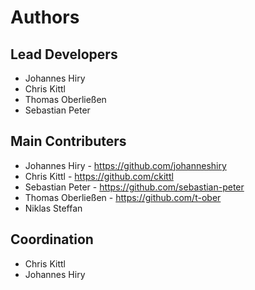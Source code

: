 # Authors

## Lead Developers
 - Johannes Hiry
 - Chris Kittl
 - Thomas Oberließen
 - Sebastian Peter

## Main Contributers
 - Johannes Hiry - https://github.com/johanneshiry
 - Chris Kittl - https://github.com/ckittl
 - Sebastian Peter - https://github.com/sebastian-peter
 - Thomas Oberließen - https://github.com/t-ober
 - Niklas Steffan 

## Coordination
 - Chris Kittl
 - Johannes Hiry
